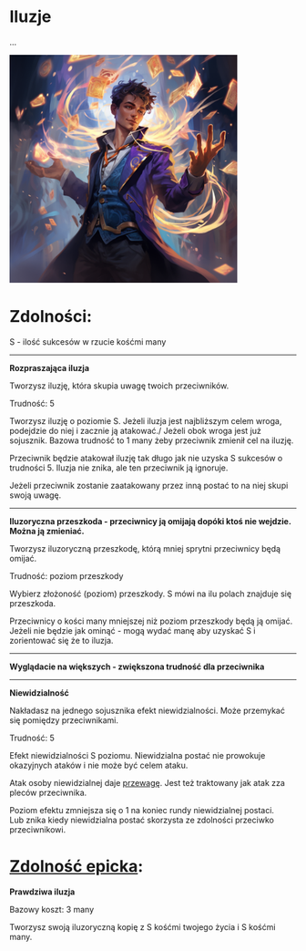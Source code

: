 # Iluzje

...

<img src="imgs/iluzje.png" width="400">

# Zdolności:

S - ilość sukcesów w rzucie kośćmi many

___

**Rozpraszająca iluzja**

Tworzysz iluzję, która skupia uwagę twoich przeciwników.

Trudność: 5

Tworzysz iluzję o poziomie S. Jeżeli iluzja jest najbliższym celem wroga, podejdzie do niej i zacznie ją atakować./
Jeżeli obok wroga jest już sojusznik. Bazowa trudność to 1 many żeby przeciwnik zmienił cel na iluzję.

Przeciwnik będzie atakował iluzję tak długo jak nie uzyska S sukcesów o trudności 5. Iluzja nie znika, ale ten przeciwnik ją ignoruje.

Jeżeli przeciwnik zostanie zaatakowany przez inną postać to na niej skupi swoją uwagę.

___

**Iluzoryczna przeszkoda - przeciwnicy ją omijają dopóki ktoś nie wejdzie. Można ją zmieniać.**

Tworzysz iluzoryczną przeszkodę, którą mniej sprytni przeciwnicy będą omijać.

Trudność: poziom przeszkody

Wybierz złożoność (poziom) przeszkody. S mówi na ilu polach znajduje się przeszkoda.

Przeciwnicy o kości many mniejszej niż poziom przeszkody będą ją omijać.\
Jeżeli nie będzie jak ominąć - mogą wydać manę aby uzyskać S i zorientować się że to iluzja.

___

**Wyglądacie na większych - zwiększona trudność dla przeciwnika**

___

**Niewidzialność**

Nakładasz na jednego sojusznika efekt niewidzialności. Może przemykać się pomiędzy przeciwnikami.

Trudność: 5

Efekt niewidzialności S poziomu. Niewidzialna postać nie prowokuje okazyjnych ataków i nie może być celem ataku.

Atak osoby niewidzialnej daje [przewagę](/docs/przewaga.md). Jest też traktowany jak atak zza pleców przeciwnika.

Poziom efektu zmniejsza się o 1 na koniec rundy niewidzialnej postaci.\
Lub znika kiedy niewidzialna postać skorzysta ze zdolności przeciwko przeciwnikowi.

# [Zdolność epicka](/docs/zdolnosc-epicka.md):

**Prawdziwa iluzja**

Bazowy koszt: 3 many

Tworzysz swoją iluzoryczną kopię z S kośćmi twojego życia i S kośćmi many.
